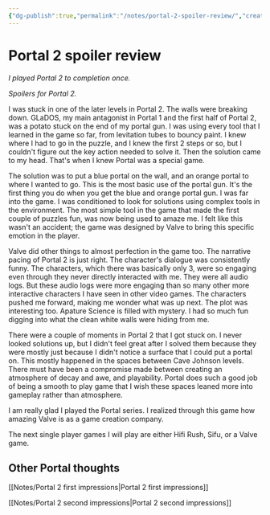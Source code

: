 ```yaml
---
{"dg-publish":true,"permalink":"/notes/portal-2-spoiler-review/","created":"2023-12-30T20:54:38.350+09:00","updated":"2023-12-30T21:15:25.560+09:00"}
---
```


# Portal 2 spoiler review

*I played Portal 2 to completion once.*

*Spoilers for Portal 2.*

I was stuck in one of the later levels in Portal 2. The walls were breaking down. GLaDOS, my main antagonist in Portal 1 and the first half of Portal 2, was a potato stuck on the end of my portal gun. I was using every tool that I learned in the game so far, from levitation tubes to bouncy paint. I knew where I had to go in the puzzle, and I knew the first 2 steps or so, but I couldn't figure out the key action needed to solve it. Then the solution came to my head. That's when I knew Portal was a special game.

The solution was to put a blue portal on the wall, and an orange portal to where I wanted to go. This is the most basic use of the portal gun. It's the first thing you do when you get the blue and orange portal gun. I was far into the game. I was conditioned to look for solutions using complex tools in the environment. The most simple tool in the game that made the first couple of puzzles fun, was now being used to amaze me. I felt like this wasn't an accident; the game was designed by Valve to bring this specific emotion in the player.

Valve did other things to almost perfection in the game too. The narrative pacing of Portal 2 is just right. The character's dialogue was consistently funny. The characters, which there was basically only 3, were so engaging even through they never directly interacted with me. They were all audio logs. But these audio logs were more engaging than so many other more interactive characters I have seen in other video games. The characters pushed me forward, making me wonder what was up next. The plot was interesting too. Apature Science is filled with mystery. I had so much fun digging into what the clean white walls were hiding from me.

There were a couple of moments in Portal 2 that I got stuck on. I never looked solutions up, but I didn't feel great after I solved them because they were mostly just because I didn't notice a surface that I could put a portal on. This mostly happened in the spaces between Cave Johnson levels. There must have been a compromise made between creating an atmosphere of decay and awe, and playability. Portal does such a good job of being a smooth to play game that I wish these spaces leaned more into gameplay rather than atmosphere.

I am really glad I played the Portal series. I realized through this game how amazing Valve is as a game creation company.

The next single player games I will play are either Hifi Rush, Sifu, or a Valve game.

## Other Portal thoughts

[[Notes/Portal 2 first impressions\|Portal 2 first impressions]]

[[Notes/Portal 2 second impressions\|Portal 2 second impressions]]
